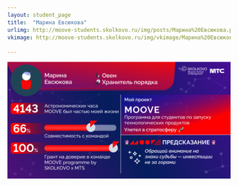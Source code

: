 ```yaml
---
layout: student_page
title:  "Марина Евсюкова"
urlimg: http://moove-students.skolkovo.ru/img/posts/Марина%20Евсюкова.png
vkimage: http://moove-students.skolkovo.ru/img/vkimage/Марина%20Евсюкова%20для%20Вк.png

---
```


<img class="img-fluid" src="/img/posts/Марина Евсюкова.png" alt="team">
